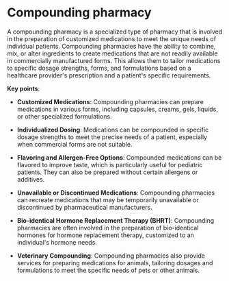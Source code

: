 [//]: # (
source: gpt-3 + jph editing
tags: care-categories
)

# Compounding pharmacy

A compounding pharmacy is a specialized type of pharmacy that is involved in the preparation of customized medications to meet the unique needs of individual patients. Compounding pharmacies have the ability to combine, mix, or alter ingredients to create medications that are not readily available in commercially manufactured forms. This allows them to tailor medications to specific dosage strengths, forms, and formulations based on a healthcare provider's prescription and a patient's specific requirements.

**Key points**:

* **Customized Medications**: Compounding pharmacies can prepare medications in various forms, including capsules, creams, gels, liquids, or other specialized formulations.

* **Individualized Dosing**: Medications can be compounded in specific dosage strengths to meet the precise needs of a patient, especially when commercial forms are not suitable.

* **Flavoring and Allergen-Free Options**: Compounded medications can be flavored to improve taste, which is particularly useful for pediatric patients. They can also be prepared without certain allergens or additives.

* **Unavailable or Discontinued Medications**: Compounding pharmacies can recreate medications that may be temporarily unavailable or discontinued by pharmaceutical manufacturers.

* **Bio-identical Hormone Replacement Therapy (BHRT)**: Compounding pharmacies are often involved in the preparation of bio-identical hormones for hormone replacement therapy, customized to an individual's hormone needs.

* **Veterinary Compounding**: Compounding pharmacies also provide services for preparing medications for animals, tailoring dosages and formulations to meet the specific needs of pets or other animals.

